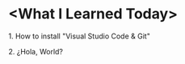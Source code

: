 <p>
<h1>&lt;What I Learned Today&gt;</h1>
</p>
1. How to install &quot;Visual Studio Code &amp; Git&quot;
<br />
<p>
2. &#191;Hola, World&#63;
</p>
